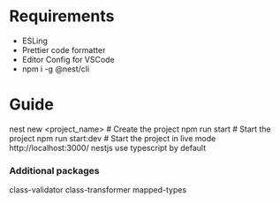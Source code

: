 # Requirements
- ESLing
- Prettier code formatter
- Editor Config for VSCode
- npm i -g @nest/cli

# Guide
nest new <project_name>         # Create the project
npm run start                   # Start the project
npm run start:dev               # Start the project in live mode
http://localhost:3000/
nestjs use typescript by default

### Additional packages
class-validator
class-transformer
mapped-types